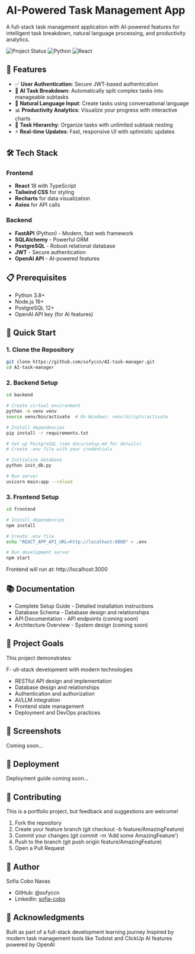 # AI-Powered Task Management App

A full-stack task management application with AI-powered features for intelligent task breakdown, natural language processing, and productivity analytics.

![Project Status](https://img.shields.io/badge/status-in%20development-yellow)
![Python](https://img.shields.io/badge/python-3.8+-blue)
![React](https://img.shields.io/badge/react-18+-blue)

## 🚀 Features

- ✅ **User Authentication**: Secure JWT-based authentication
- 🤖 **AI Task Breakdown**: Automatically split complex tasks into manageable subtasks
- 💬 **Natural Language Input**: Create tasks using conversational language
- 📊 **Productivity Analytics**: Visualize your progress with interactive charts
- 🔄 **Task Hierarchy**: Organize tasks with unlimited subtask nesting
- ⚡ **Real-time Updates**: Fast, responsive UI with optimistic updates

## 🛠️ Tech Stack

### Frontend
- **React** 18 with TypeScript
- **Tailwind CSS** for styling
- **Recharts** for data visualization
- **Axios** for API calls

### Backend
- **FastAPI** (Python) - Modern, fast web framework
- **SQLAlchemy** - Powerful ORM
- **PostgreSQL** - Robust relational database
- **JWT** - Secure authentication
- **OpenAI API** - AI-powered features

## 📋 Prerequisites

- Python 3.8+
- Node.js 16+
- PostgreSQL 12+
- OpenAI API key (for AI features)

## 🏁 Quick Start

### 1. Clone the Repository
```bash
git clone https://github.com/sofyccn/AI-task-manager.git
cd AI-task-manager
```

### 2. Backend Setup

```bash
cd backend

# Create virtual environment
python -m venv venv
source venv/bin/activate  # On Windows: venv\Scripts\activate

# Install dependencies
pip install -r requirements.txt

# Set up PostgreSQL (see docs/setup.md for details)
# Create .env file with your credentials

# Initialize database
python init_db.py

# Run server
uvicorn main:app --reload
```

### 3. Frontend Setup

```bash
cd frontend

# Install dependencies
npm install

# Create .env file
echo "REACT_APP_API_URL=http://localhost:8000" > .env

# Run development server
npm start
```
Frontend will run at: http://localhost:3000

## 📚 Documentation

- Complete Setup Guide - Detailed installation instructions
- Database Schema - Database design and relationships
- API Documentation - API endpoints (coming soon)
- Architecture Overview - System design (coming soon)

## 🎯 Project Goals

This project demonstrates:

F- ull-stack development with modern technologies
- RESTful API design and implementation
- Database design and relationships
- Authentication and authorization
- AI/LLM integration
- Frontend state management
- Deployment and DevOps practices

## 📸 Screenshots

Coming soon...

## 🚀 Deployment

Deployment guide coming soon...

## 🤝 Contributing

This is a portfolio project, but feedback and suggestions are welcome!

1. Fork the repository
2. Create your feature branch (git checkout -b feature/AmazingFeature)
3. Commit your changes (git commit -m 'Add some AmazingFeature')
4. Push to the branch (git push origin feature/AmazingFeature)
5. Open a Pull Request

## 👤 Author

Sofia Cobo Navas

- GitHub: @sofyccn
- LinkedIn: [sofia-cobo](https://www.linkedin.com/in/sofia-cobo/)

## 🙏 Acknowledgments

Built as part of a full-stack development learning journey
Inspired by modern task management tools like Todoist and ClickUp
AI features powered by OpenAI